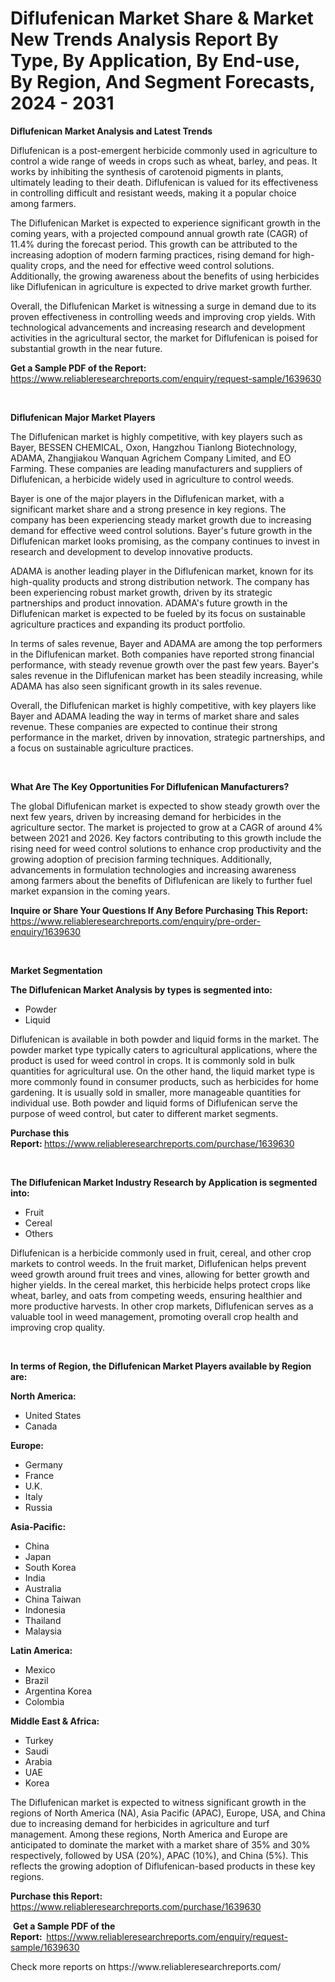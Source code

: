 <p><h1>Diflufenican Market Share & Market New Trends Analysis Report By Type, By Application, By End-use, By Region, And Segment Forecasts, 2024 - 2031</h1></p><p><strong>Diflufenican Market Analysis and Latest Trends</strong></p>
<p><p>Diflufenican is a post-emergent herbicide commonly used in agriculture to control a wide range of weeds in crops such as wheat, barley, and peas. It works by inhibiting the synthesis of carotenoid pigments in plants, ultimately leading to their death. Diflufenican is valued for its effectiveness in controlling difficult and resistant weeds, making it a popular choice among farmers.</p><p>The Diflufenican Market is expected to experience significant growth in the coming years, with a projected compound annual growth rate (CAGR) of 11.4% during the forecast period. This growth can be attributed to the increasing adoption of modern farming practices, rising demand for high-quality crops, and the need for effective weed control solutions. Additionally, the growing awareness about the benefits of using herbicides like Diflufenican in agriculture is expected to drive market growth further.</p><p>Overall, the Diflufenican Market is witnessing a surge in demand due to its proven effectiveness in controlling weeds and improving crop yields. With technological advancements and increasing research and development activities in the agricultural sector, the market for Diflufenican is poised for substantial growth in the near future.</p></p>
<p><strong>Get a Sample PDF of the Report:&nbsp;</strong> <a href="https://www.reliableresearchreports.com/enquiry/request-sample/1639630">https://www.reliableresearchreports.com/enquiry/request-sample/1639630</a></p>
<p>&nbsp;</p>
<p><strong>Diflufenican Major Market Players</strong></p>
<p><p>The Diflufenican market is highly competitive, with key players such as Bayer, BESSEN CHEMICAL, Oxon, Hangzhou Tianlong Biotechnology, ADAMA, Zhangjiakou Wanquan Agrichem Company Limited, and EO Farming. These companies are leading manufacturers and suppliers of Diflufenican, a herbicide widely used in agriculture to control weeds.</p><p>Bayer is one of the major players in the Diflufenican market, with a significant market share and a strong presence in key regions. The company has been experiencing steady market growth due to increasing demand for effective weed control solutions. Bayer's future growth in the Diflufenican market looks promising, as the company continues to invest in research and development to develop innovative products.</p><p>ADAMA is another leading player in the Diflufenican market, known for its high-quality products and strong distribution network. The company has been experiencing robust market growth, driven by its strategic partnerships and product innovation. ADAMA's future growth in the Diflufenican market is expected to be fueled by its focus on sustainable agriculture practices and expanding its product portfolio.</p><p>In terms of sales revenue, Bayer and ADAMA are among the top performers in the Diflufenican market. Both companies have reported strong financial performance, with steady revenue growth over the past few years. Bayer's sales revenue in the Diflufenican market has been steadily increasing, while ADAMA has also seen significant growth in its sales revenue.</p><p>Overall, the Diflufenican market is highly competitive, with key players like Bayer and ADAMA leading the way in terms of market share and sales revenue. These companies are expected to continue their strong performance in the market, driven by innovation, strategic partnerships, and a focus on sustainable agriculture practices.</p></p>
<p>&nbsp;</p>
<p><strong>What Are The Key Opportunities For Diflufenican Manufacturers?</strong></p>
<p><p>The global Diflufenican market is expected to show steady growth over the next few years, driven by increasing demand for herbicides in the agriculture sector. The market is projected to grow at a CAGR of around 4% between 2021 and 2026. Key factors contributing to this growth include the rising need for weed control solutions to enhance crop productivity and the growing adoption of precision farming techniques. Additionally, advancements in formulation technologies and increasing awareness among farmers about the benefits of Diflufenican are likely to further fuel market expansion in the coming years.</p></p>
<p><strong>Inquire or Share Your Questions If Any Before Purchasing This Report:</strong> <a href="https://www.reliableresearchreports.com/enquiry/pre-order-enquiry/1639630">https://www.reliableresearchreports.com/enquiry/pre-order-enquiry/1639630</a></p>
<p>&nbsp;</p>
<p><strong>Market Segmentation</strong></p>
<p><strong>The Diflufenican Market Analysis by types is segmented into:</strong></p>
<p><ul><li>Powder</li><li>Liquid</li></ul></p>
<p><p>Diflufenican is available in both powder and liquid forms in the market. The powder market type typically caters to agricultural applications, where the product is used for weed control in crops. It is commonly sold in bulk quantities for agricultural use. On the other hand, the liquid market type is more commonly found in consumer products, such as herbicides for home gardening. It is usually sold in smaller, more manageable quantities for individual use. Both powder and liquid forms of Diflufenican serve the purpose of weed control, but cater to different market segments.</p></p>
<p><strong>Purchase this Report:&nbsp;</strong><a href="https://www.reliableresearchreports.com/purchase/1639630">https://www.reliableresearchreports.com/purchase/1639630</a></p>
<p>&nbsp;</p>
<p><strong>The Diflufenican Market Industry Research by Application is segmented into:</strong></p>
<p><ul><li>Fruit</li><li>Cereal</li><li>Others</li></ul></p>
<p><p>Diflufenican is a herbicide commonly used in fruit, cereal, and other crop markets to control weeds. In the fruit market, Diflufenican helps prevent weed growth around fruit trees and vines, allowing for better growth and higher yields. In the cereal market, this herbicide helps protect crops like wheat, barley, and oats from competing weeds, ensuring healthier and more productive harvests. In other crop markets, Diflufenican serves as a valuable tool in weed management, promoting overall crop health and improving crop quality.</p></p>
<p>&nbsp;</p>
<p><strong>In terms of Region, the Diflufenican Market Players available by Region are:</strong></p>
<p>
    <p> <strong> North America: </strong>
        <ul>
            <li>United States</li>
            <li>Canada</li>
        </ul>
        </p> 
    <p> <strong> Europe: </strong>
        <ul>
            <li>Germany</li>
            <li>France</li>
            <li>U.K.</li>
            <li>Italy</li>
            <li>Russia</li>
        </ul>
        </p> 
    <p> <strong> Asia-Pacific: </strong>
        <ul>
            <li>China</li>
            <li>Japan</li>
            <li>South Korea</li>
            <li>India</li>
            <li>Australia</li>
            <li>China Taiwan</li>
            <li>Indonesia</li>
            <li>Thailand</li>
            <li>Malaysia</li>
        </ul>
        </p> 
    <p> <strong> Latin America: </strong>
        <ul>
            <li>Mexico</li>
            <li>Brazil</li>
            <li>Argentina Korea</li>
            <li>Colombia</li>
        </ul>
        </p> 
    <p> <strong> Middle East & Africa: </strong>
        <ul>
            <li>Turkey</li>
            <li>Saudi</li>
            <li>Arabia</li>
            <li>UAE</li>
            <li>Korea</li>
        </ul>
    </p>
    </p>
<p><p>The Diflufenican market is expected to witness significant growth in the regions of North America (NA), Asia Pacific (APAC), Europe, USA, and China due to increasing demand for herbicides in agriculture and turf management. Among these regions, North America and Europe are anticipated to dominate the market with a market share of 35% and 30% respectively, followed by USA (20%), APAC (10%), and China (5%). This reflects the growing adoption of Diflufenican-based products in these key regions.</p></p>
<p><strong>Purchase this Report: </strong><a href="https://www.reliableresearchreports.com/purchase/1639630">https://www.reliableresearchreports.com/purchase/1639630</a></p>
<p>&nbsp;<strong>Get a Sample PDF of the Report:&nbsp;&nbsp;</strong><a href="https://www.reliableresearchreports.com/enquiry/request-sample/1639630">https://www.reliableresearchreports.com/enquiry/request-sample/1639630</a></p>
<p><strong></strong></p>
<p>Check more reports on https://www.reliableresearchreports.com/</p>